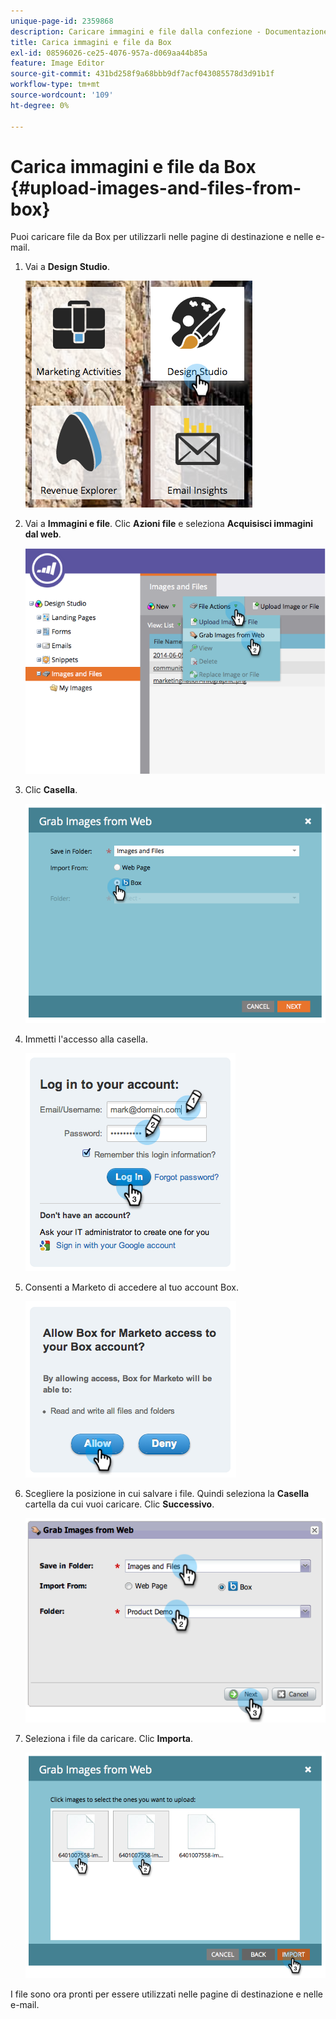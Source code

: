 ```yaml
---
unique-page-id: 2359868
description: Caricare immagini e file dalla confezione - Documentazione Marketo - Documentazione del prodotto
title: Carica immagini e file da Box
exl-id: 08596026-ce25-4076-957a-d069aa44b85a
feature: Image Editor
source-git-commit: 431bd258f9a68bbb9df7acf043085578d3d91b1f
workflow-type: tm+mt
source-wordcount: '109'
ht-degree: 0%

---
```


# Carica immagini e file da Box {#upload-images-and-files-from-box}

Puoi caricare file da Box per utilizzarli nelle pagine di destinazione e nelle e-mail.

1. Vai a **Design Studio**.

   ![](assets/designstudio-3.png)

1. Vai a **Immagini e file**. Clic **Azioni file** e seleziona **Acquisisci immagini dal web**.

   ![](assets/image2014-9-16-12-3a50-3a40.png)

1. Clic **Casella**.

   ![](assets/image2014-9-16-12-3a50-3a56.png)

1. Immetti l&#39;accesso alla casella.

   ![](assets/image2014-9-16-12-3a51-3a10.png)

1. Consenti a Marketo di accedere al tuo account Box.

   ![](assets/image2014-9-16-12-3a51-3a28.png)

1. Scegliere la posizione in cui salvare i file. Quindi seleziona la **Casella** cartella da cui vuoi caricare. Clic **Successivo**.

   ![](assets/image2014-9-16-12-3a51-3a59.png)

1. Seleziona i file da caricare. Clic **Importa**.

   ![](assets/image2014-9-16-12-3a52-3a15.png)

I file sono ora pronti per essere utilizzati nelle pagine di destinazione e nelle e-mail.
